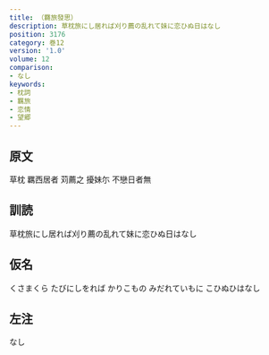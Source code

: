 ```yaml
---
title: （羇旅發思）
description: 草枕旅にし居れば刈り薦の乱れて妹に恋ひぬ日はなし
position: 3176
category: 巻12
version: '1.0'
volume: 12
comparison:
- なし
keywords:
- 枕詞
- 羈旅
- 恋情
- 望郷
---
```


## 原文

草枕 羈西居者 苅薦之 擾妹尓 不戀日者無

## 訓読

草枕旅にし居れば刈り薦の乱れて妹に恋ひぬ日はなし

## 仮名

くさまくら たびにしをれば かりこもの みだれていもに こひぬひはなし

## 左注

なし
